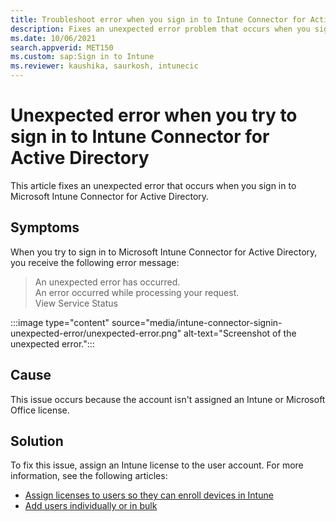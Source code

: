 ```yaml
---
title: Troubleshoot error when you sign in to Intune Connector for Active Directory
description: Fixes an unexpected error problem that occurs when you sign in to Intune Connector for Active Directory.
ms.date: 10/06/2021
search.appverid: MET150
ms.custom: sap:Sign in to Intune
ms.reviewer: kaushika, saurkosh, intunecic
---
```

# Unexpected error when you try to sign in to Intune Connector for Active Directory

This article fixes an unexpected error that occurs when you sign in to Microsoft Intune Connector for Active Directory.

## Symptoms

When you try to sign in to Microsoft Intune Connector for Active Directory, you receive the following error message:

> An unexpected error has occurred.  
> An error occurred while processing your request.  
> View Service Status

:::image type="content" source="media/intune-connector-signin-unexpected-error/unexpected-error.png" alt-text="Screenshot of the unexpected error.":::

## Cause

This issue occurs because the account isn't assigned an Intune or Microsoft Office license.

## Solution

To fix this issue, assign an Intune license to the user account. For more information, see the following articles:

- [Assign licenses to users so they can enroll devices in Intune](/mem/intune/fundamentals/licenses-assign)
- [Add users individually or in bulk](/microsoft-365/admin/add-users/add-users)
